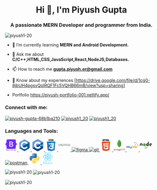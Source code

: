 <h1 align="center">Hi 👋, I'm Piyush Gupta</h1>
<h3 align="center">A passionate MERN Developer and programmer from India.</h3>

<p align="left"> <img src="https://komarev.com/ghpvc/?username=piyush1-20&label=Profile%20views&color=0e75b6&style=flat" alt="piyush1-20" /> </p>

- 🌱 I’m currently learning **MERN and Android Development.**

- 💬 Ask me about **C/C++,HTML,CSS,JavaScript,React,NodeJS,Databases.**

- 📫 How to reach me **gupta.piyush.er@gmail.com**

- 📄 Know about my experiences [https://drive.google.com/file/d/1cg0-8jbUH4pgsvQolRQF1Fc5VQHB66mB/view?usp=sharing] 
- Portfolio https://piyush-portfolio-001.netlify.app/

<h3 align="left">Connect with me:</h3>
<p align="left">
<a href="https://linkedin.com/in/piyush-gupta-68b1ba210" target="blank"><img align="center" src="https://raw.githubusercontent.com/rahuldkjain/github-profile-readme-generator/master/src/images/icons/Social/linked-in-alt.svg" alt="piyush-gupta-68b1ba210" height="30" width="40" /></a>
<a href="https://www.codechef.com/users/piyush1_20" target="blank"><img align="center" src="https://cdn.jsdelivr.net/npm/simple-icons@3.1.0/icons/codechef.svg" alt="piyush1_20" height="30" width="40" /></a>
<a href="https://www.leetcode.com/piyush1_20" target="blank"><img align="center" src="https://raw.githubusercontent.com/rahuldkjain/github-profile-readme-generator/master/src/images/icons/Social/leet-code.svg" alt="piyush1_20" height="30" width="40" /></a>
</p>

<h3 align="left">Languages and Tools:</h3>
<p align="left"> <a href="https://getbootstrap.com" target="_blank" rel="noreferrer"> <img src="https://raw.githubusercontent.com/devicons/devicon/master/icons/bootstrap/bootstrap-plain-wordmark.svg" alt="bootstrap" width="40" height="40"/> </a> <a href="https://www.cprogramming.com/" target="_blank" rel="noreferrer"> <img src="https://raw.githubusercontent.com/devicons/devicon/master/icons/c/c-original.svg" alt="c" width="40" height="40"/> </a> <a href="https://www.w3schools.com/cpp/" target="_blank" rel="noreferrer"> <img src="https://raw.githubusercontent.com/devicons/devicon/master/icons/cplusplus/cplusplus-original.svg" alt="cplusplus" width="40" height="40"/> </a> <a href="https://www.w3schools.com/css/" target="_blank" rel="noreferrer"> <img src="https://raw.githubusercontent.com/devicons/devicon/master/icons/css3/css3-original-wordmark.svg" alt="css3" width="40" height="40"/> </a> <a href="https://expressjs.com" target="_blank" rel="noreferrer"> <img src="https://raw.githubusercontent.com/devicons/devicon/master/icons/express/express-original-wordmark.svg" alt="express" width="40" height="40"/> </a> <a href="https://www.figma.com/" target="_blank" rel="noreferrer"> <img src="https://www.vectorlogo.zone/logos/figma/figma-icon.svg" alt="figma" width="40" height="40"/> </a> <a href="https://git-scm.com/" target="_blank" rel="noreferrer"> <img src="https://www.vectorlogo.zone/logos/git-scm/git-scm-icon.svg" alt="git" width="40" height="40"/> </a> <a href="https://www.w3.org/html/" target="_blank" rel="noreferrer"> <img src="https://raw.githubusercontent.com/devicons/devicon/master/icons/html5/html5-original-wordmark.svg" alt="html5" width="40" height="40"/> </a> <a href="https://www.mongodb.com/" target="_blank" rel="noreferrer"> <img src="https://raw.githubusercontent.com/devicons/devicon/master/icons/mongodb/mongodb-original-wordmark.svg" alt="mongodb" width="40" height="40"/> </a> <a href="https://www.mysql.com/" target="_blank" rel="noreferrer"> <img src="https://raw.githubusercontent.com/devicons/devicon/master/icons/mysql/mysql-original-wordmark.svg" alt="mysql" width="40" height="40"/> </a> <a href="https://nodejs.org" target="_blank" rel="noreferrer"> <img src="https://raw.githubusercontent.com/devicons/devicon/master/icons/nodejs/nodejs-original-wordmark.svg" alt="nodejs" width="40" height="40"/> </a> <a href="https://postman.com" target="_blank" rel="noreferrer"> <img src="https://www.vectorlogo.zone/logos/getpostman/getpostman-icon.svg" alt="postman" width="40" height="40"/> </a> <a href="https://www.python.org" target="_blank" rel="noreferrer"> <img src="https://raw.githubusercontent.com/devicons/devicon/master/icons/python/python-original.svg" alt="python" width="40" height="40"/> </a> <a href="https://reactjs.org/" target="_blank" rel="noreferrer"> <img src="https://raw.githubusercontent.com/devicons/devicon/master/icons/react/react-original-wordmark.svg" alt="react" width="40" height="40"/> </a> </p>

<p><img align="left" src="https://github-readme-stats.vercel.app/api/top-langs?username=piyush1-20&show_icons=true&locale=en&layout=compact" alt="piyush1-20" /></p>

<p>&nbsp;<img align="center" src="https://github-readme-stats.vercel.app/api?username=piyush1-20&show_icons=true&locale=en" alt="piyush1-20" /></p>

<p><img align="center" src="https://github-readme-streak-stats.herokuapp.com/?user=piyush1-20&" alt="piyush1-20" /></p>
